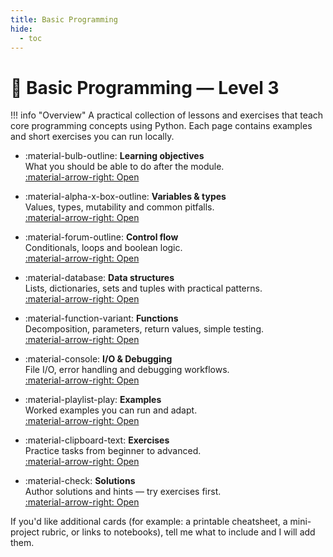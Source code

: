 ```yaml
---
title: Basic Programming
hide:
  - toc
---
```


# 🐍 Basic Programming — Level 3

!!! info "Overview"
	A practical collection of lessons and exercises that teach core programming concepts using Python. Each page contains examples and short exercises you can run locally.

<div class="grid cards" markdown>

-   :material-bulb-outline: **Learning objectives**  
	What you should be able to do after the module.  
	[:material-arrow-right: Open](level-3/basic-programming/learning-objectives.md)

-   :material-alpha-x-box-outline: **Variables & types**  
	Values, types, mutability and common pitfalls.  
	[:material-arrow-right: Open](level-3/basic-programming/variables-and-types.md)

-   :material-forum-outline: **Control flow**  
	Conditionals, loops and boolean logic.  
	[:material-arrow-right: Open](level-3/basic-programming/control-flow.md)

-   :material-database: **Data structures**  
	Lists, dictionaries, sets and tuples with practical patterns.  
	[:material-arrow-right: Open](level-3/basic-programming/data-structures.md)

-   :material-function-variant: **Functions**  
	Decomposition, parameters, return values, simple testing.  
	[:material-arrow-right: Open](level-3/basic-programming/functions.md)

-   :material-console: **I/O & Debugging**  
	File I/O, error handling and debugging workflows.  
	[:material-arrow-right: Open](level-3/basic-programming/io-and-debugging.md)

-   :material-playlist-play: **Examples**  
	Worked examples you can run and adapt.  
	[:material-arrow-right: Open](level-3/basic-programming/examples.md)

-   :material-clipboard-text: **Exercises**  
	Practice tasks from beginner to advanced.  
	[:material-arrow-right: Open](level-3/basic-programming/exercises.md)

-   :material-check: **Solutions**  
	Author solutions and hints — try exercises first.  
	[:material-arrow-right: Open](level-3/basic-programming/solutions.md)

</div>

If you'd like additional cards (for example: a printable cheatsheet, a mini-project rubric, or links to notebooks), tell me what to include and I will add them.
